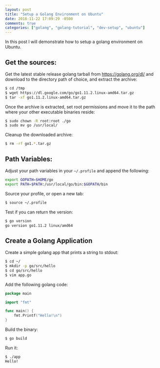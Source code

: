 ```yaml
---
layout: post
title: "Setup a Golang Environment on Ubuntu"
date: 2018-11-22 17:09:29 -0500
comments: true
categories: ["golang", "golang-tutorial", "dev-setup", "ubuntu"] 
---
```


In this post I will demonstrate how to setup a golang environment on Ubuntu.

## Get the sources:

Get the latest stable release golang tarball from https://golang.org/dl/ and download to the directory path of choice, and extract the archive:

```bash
$ cd /tmp
$ wget https://dl.google.com/go/go1.11.2.linux-amd64.tar.gz
$ tar -xf go1.11.2.linux-amd64.tar.gz
```

Once the archive is extracted, set root permissions and move it to the path where your other executable binaries reside:

```bash
$ sudo chown -R root:root ./go
$ sudo mv go /usr/local/
```

Cleanup the downloaded archive:

```bash
$ rm -rf go1.*.tar.gz
```

## Path Variables:

Adjust your path variables in your `~/.profile` and append the following:

```bash ~/.profile
export GOPATH=$HOME/go
export PATH=$PATH:/usr/local/go/bin:$GOPATH/bin
```

Source your profile, or open a new tab:

```bash
$ source ~/.profile
```

Test if you can return the version:

```bash
$ go version
go version go1.11.2 linux/amd64
```

## Create a Golang Application

Create a simple golang app that prints a string to stdout:

```bash
$ cd ~/
$ mkdir -p go/src/hello
$ cd go/src/hello
$ vim app.go
```

Add the following golang code:

```go
package main

import "fmt"

func main() {
    fmt.Printf("Hello!\n")
}
```

Build the binary:

```bash
$ go build
```

Run it:

```bash
$ ./app
Hello!
```
